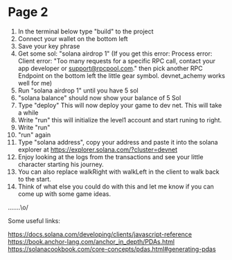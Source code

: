 # Page 2



1) In the terminal below type "build" to the project 
2) Connect your wallet on the bottom left 
3) Save your key phrase 
4) Get some sol: "solana airdrop 1" (If you get this error: 
Process error: Client error: "Too many requests for a specific RPC call, contact your app developer or support@rpcpool.com."
then pick another RPC Endpoint on the bottom left the little gear symbol. devnet_achemy works well for me)
5) Run "solana airdrop 1" until you have 5 sol 
6) "solana balance" should now show your balance of 5 Sol
7) Type "deploy" This will now deploy your game to dev net. This will take a while
8) Write "run" this will initialize the level1 account and start runing to right.
8) Write "run"
8) "run" again
9) Type "solana address", copy your address and paste it into the solana explorer at https://explorer.solana.com/?cluster=devnet
10) Enjoy looking at the logs from the transactions and see your little character starting his journey. 
11) You can also replace walkRight with walkLeft in the client to walk back to the start.
12) Think of what else you could do with this and let me know if you can come up with some game ideas. 


.......\o/


Some useful links: 

https://docs.solana.com/developing/clients/javascript-reference
https://book.anchor-lang.com/anchor_in_depth/PDAs.html
https://solanacookbook.com/core-concepts/pdas.html#generating-pdas